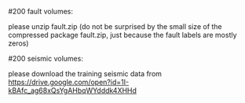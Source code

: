 #200 fault volumes:

please unzip fault.zip
(do not be surprised by the small size of the compressed package fault.zip, just because the fault labels are mostly zeros)

#200 seismic volumes:

please download the training seismic data from https://drive.google.com/open?id=1I-kBAfc_ag68xQsYgAHbqWYdddk4XHHd

